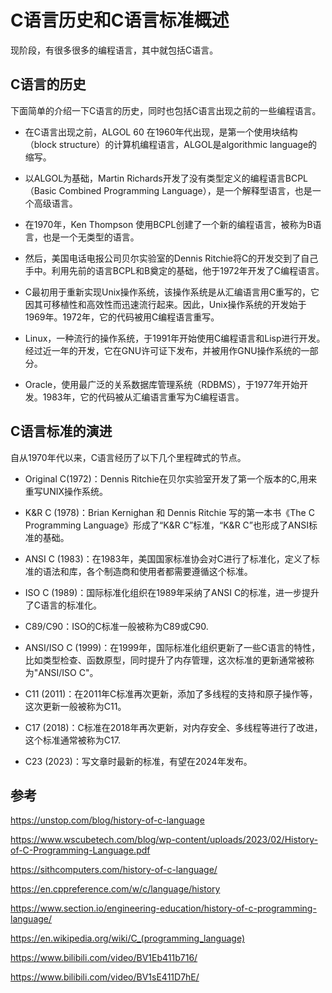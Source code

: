 # C语言历史和C语言标准概述

现阶段，有很多很多的编程语言，其中就包括C语言。

## C语言的历史

下面简单的介绍一下C语言的历史，同时也包括C语言出现之前的一些编程语言。

- 在C语言出现之前，ALGOL 60 在1960年代出现，是第一个使用块结构（block structure）的计算机编程语言，ALGOL是algorithmic language的缩写。

- 以ALGOL为基础，Martin Richards开发了没有类型定义的编程语言BCPL（Basic Combined Programming Language），是一个解释型语言，也是一个高级语言。

- 在1970年，Ken Thompson 使用BCPL创建了一个新的编程语言，被称为B语言，也是一个无类型的语言。

- 然后，美国电话电报公司贝尔实验室的Dennis Ritchie将C的开发交到了自己手中。利用先前的语言BCPL和B奠定的基础，他于1972年开发了C编程语言。

- C最初用于重新实现Unix操作系统，该操作系统是从汇编语言用C重写的，它因其可移植性和高效性而迅速流行起来。因此，Unix操作系统的开发始于1969年。1972年，它的代码被用C编程语言重写。

- Linux，一种流行的操作系统，于1991年开始使用C编程语言和Lisp进行开发。经过近一年的开发，它在GNU许可证下发布，并被用作GNU操作系统的一部分。

- Oracle，使用最广泛的关系数据库管理系统（RDBMS），于1977年开始开发。1983年，它的代码被从汇编语言重写为C编程语言。

## C语言标准的演进

自从1970年代以来，C语言经历了以下几个里程碑式的节点。

- Original C(1972)：Dennis Ritchie在贝尔实验室开发了第一个版本的C,用来重写UNIX操作系统。

- K&R C (1978)：Brian Kernighan 和 Dennis Ritchie 写的第一本书《The C Programming Language》形成了“K&R C”标准，“K&R C”也形成了ANSI标准的基础。

- ANSI C (1983)：在1983年，美国国家标准协会对C进行了标准化，定义了标准的语法和库，各个制造商和使用者都需要遵循这个标准。

- ISO C (1989)：国际标准化组织在1989年采纳了ANSI C的标准，进一步提升了C语言的标准化。

- C89/C90：ISO的C标准一般被称为C89或C90.

- ANSI/ISO C (1999)：在1999年，国际标准化组织更新了一些C语言的特性，比如类型检查、函数原型，同时提升了内存管理，这次标准的更新通常被称为"ANSI/ISO C"。

- C11 (2011)：在2011年C标准再次更新，添加了多线程的支持和原子操作等，这次更新一般被称为C11。

- C17 (2018)：C标准在2018年再次更新，对内存安全、多线程等进行了改进，这个标准通常被称为C17.

- C23 (2023)：写文章时最新的标准，有望在2024年发布。

## 参考

https://unstop.com/blog/history-of-c-language

https://www.wscubetech.com/blog/wp-content/uploads/2023/02/History-of-C-Programming-Language.pdf

https://sithcomputers.com/history-of-c-language/

https://en.cppreference.com/w/c/language/history

https://www.section.io/engineering-education/history-of-c-programming-language/

https://en.wikipedia.org/wiki/C_(programming_language)

https://www.bilibili.com/video/BV1Eb411b716/

https://www.bilibili.com/video/BV1sE411D7hE/